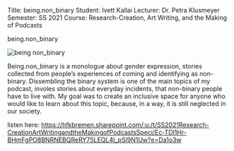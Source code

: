 Title: being.non_binary
Student: Ivett Kallai
Lecturer: Dr. Petra Klusmeyer
Semester: SS 2021
Course: Research-Creation, Art Writing, and the Making of Podcasts

being.non_binary

![being non_binary](https://user-images.githubusercontent.com/82817808/135404792-3ca07bc6-1a92-44a1-a8b2-2e82e0d3fb5e.jpg)

Being.non_binary is a monologue about gender expression, stories collected from people’s experiences of coming and identifying as non-binary. Dissembling the binary system is one of the main topics of my podcast, involes stories about everyday incidents, that non-binary people have to live with. My goal was to create an inclusive space for anyone who would like to learn about this topic, because, in a way, it is still neglected in our society.

listen here: https://hfkbremen.sharepoint.com/:u:/t/SS2021Research-CreationArtWritingandtheMakingofPodcastsSpeci/Ec-TDl1Hr-BHmFgPO8BNRNEBQReRY75LEQL4I_pSl9N1Uw?e=Da1o3w
